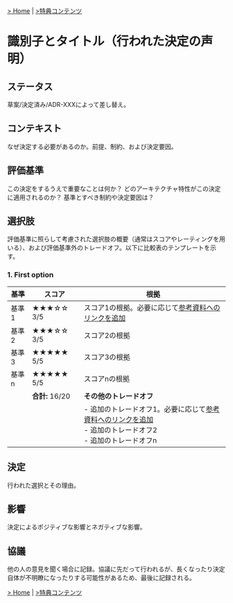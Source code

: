 [> Home](https://github.com/oreilly-japan/communicationpatterns-jp) | [>特典コンテンツ](https://github.com/oreilly-japan/communicationpatterns-jp/blob/master/freebies.md)

# 識別子とタイトル（行われた決定の声明）

## ステータス
草案/決定済み/ADR-XXXによって差し替え。

## コンテキスト
なぜ決定する必要があるのか。前提、制約、および決定要因。

## 評価基準
この決定をするうえで重要なことは何か？
どのアーキテクチャ特性がこの決定に適用されるのか？
基準とすべき制約や決定要因は？

## 選択肢
評価基準に照らして考慮された選択肢の概要（通常はスコアやレーティングを用いる）、および評価基準外のトレードオフ。以下に比較表のテンプレートを示す。

### 1. First option

| 基準       | スコア                | 根拠                                                                                                                                                                                                               |
| ---------- | ----------------     | ----------------------------------------------------------------------------------------                                                                                             |
| 基準1      | ★★★☆☆ 3/5    | スコア1の根拠。必要に応じて[参考資料へのリンクを追加](https://link-to-reference)                                                                                          
| 基準2      | ★★★☆☆ 3/5    | スコア2の根拠                                                                                                                                                                                                 |
| 基準3      | ★★★★★ 5/5    | スコア3の根拠                                                                                                                                                                                                 |
| 基準n      | ★★★★★ 5/5    | スコアnの根拠                                                                                                                                                                                                 |
|               | **合計:** 16/20 | **その他のトレードオフ**                                                                                                                                                                                |
|               |                          | - 追加のトレードオフ1。必要に応じて[参考資料へのリンクを追加](https://link-to-reference) <br/>- 追加のトレードオフ2 <br/>- 追加のトレードオフn |

## 決定
行われた選択とその理由。

## 影響
決定によるポジティブな影響とネガティブな影響。

## 協議
他の人の意見を聞く場合に記録。協議に先だって行われるが、長くなったり決定自体が不明瞭になったりする可能性があるため、最後に記録される。

[> Home](https://github.com/oreilly-japan/communicationpatterns-jp) | [>特典コンテンツ](https://github.com/oreilly-japan/communicationpatterns-jp/blob/master/freebies.md)